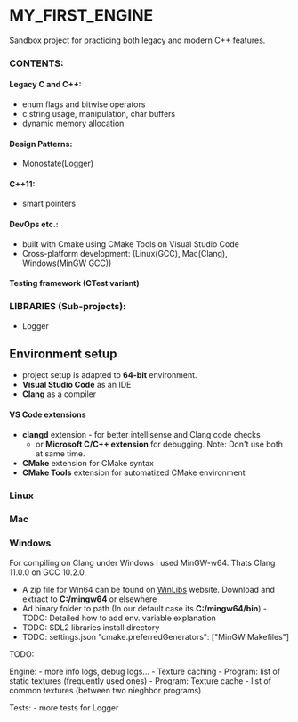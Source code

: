 # MY_FIRST_ENGINE

Sandbox project for practicing both legacy and modern C++ features.

### CONTENTS:

#### Legacy C and C++:

- enum flags and bitwise operators
- c string usage, manipulation, char buffers
- dynamic memory allocation

#### Design Patterns:

- Monostate(Logger)

#### C++11:

- smart pointers

#### DevOps etc.:

- built with Cmake using CMake Tools on Visual Studio Code
- Cross-platform development: (Linux(GCC), Mac(Clang), Windows(MinGW GCC))

#### Testing framework (CTest variant)

### LIBRARIES (Sub-projects):

- Logger

## Environment setup

- project setup is adapted to **64-bit** environment.
- **Visual Studio Code** as an IDE
- **Clang** as a compiler

#### VS Code extensions
- **clangd** extension - for better intellisense and Clang code checks
    - or **Microsoft C/C++ extension** for debugging. Note: Don't use both at same time.
- **CMake** extension for CMake syntax
- **CMake Tools** extension for automatized CMake environment

### Linux

### Mac

### Windows

For compiling on Clang under Windows I used MinGW-w64. Thats Clang 11.0.0 on GCC 10.2.0.
- A zip file for Win64 can be found on [WinLibs](http://winlibs.com/) website. Download and extract to **C:/mingw64** or elsewhere
- Ad binary folder to path (In our default case its **C:/mingw64/bin**) - TODO: Detailed how to add env. variable explanation
- TODO: SDL2 libraries install directory
- TODO: settings.json "cmake.preferredGenerators": ["MinGW Makefiles"]

TODO:

Engine:
    - more info logs, debug logs...
    - Texture caching
        - Program: list of static textures (frequently used ones)
        - Program: Texture cache - list of common textures (between two nieghbor programs)

Tests:
    - more tests for Logger